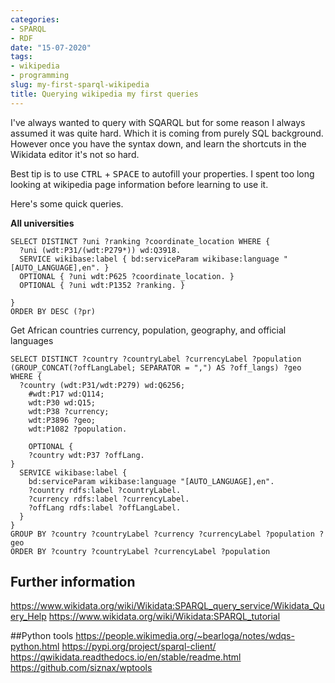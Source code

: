 ```yaml
---
categories:
- SPARQL
- RDF
date: "15-07-2020"
tags:
- wikipedia
- programming
slug: my-first-sparql-wikipedia
title: Querying wikipedia my first queries
---
```


I've always wanted to query with SQARQL but for some reason I always assumed it was quite hard.
Which it is coming from purely SQL background. 
However once you have the syntax down, and learn the shortcuts in the Wikidata editor it's not so hard.

Best tip is to use <kbd>CTRL</kbd> + <kbd>SPACE</kbd> to autofill your properties. I spent too long looking at wikipedia page
information before learning to use it.

Here's some quick queries.
 

__All universities__
```sparql
SELECT DISTINCT ?uni ?ranking ?coordinate_location WHERE {
  ?uni (wdt:P31/(wdt:P279*)) wd:Q3918.
  SERVICE wikibase:label { bd:serviceParam wikibase:language "[AUTO_LANGUAGE],en". }
  OPTIONAL { ?uni wdt:P625 ?coordinate_location. }
  OPTIONAL { ?uni wdt:P1352 ?ranking. }
  
}
ORDER BY DESC (?pr)
```

Get African countries currency, population, geography, and official languages
```sparql
SELECT DISTINCT ?country ?countryLabel ?currencyLabel ?population (GROUP_CONCAT(?offLangLabel; SEPARATOR = ",") AS ?off_langs) ?geo  WHERE {
  ?country (wdt:P31/wdt:P279) wd:Q6256;
    #wdt:P17 wd:Q114;
    wdt:P30 wd:Q15;
    wdt:P38 ?currency;
    wdt:P3896 ?geo;
    wdt:P1082 ?population.

    OPTIONAL {
    ?country wdt:P37 ?offLang.
}
  SERVICE wikibase:label {
    bd:serviceParam wikibase:language "[AUTO_LANGUAGE],en".
    ?country rdfs:label ?countryLabel.
    ?currency rdfs:label ?currencyLabel.
    ?offLang rdfs:label ?offLangLabel.
  }
}
GROUP BY ?country ?countryLabel ?currency ?currencyLabel ?population ?geo
ORDER BY ?country ?countryLabel ?currencyLabel ?population
```
## Further information
https://www.wikidata.org/wiki/Wikidata:SPARQL_query_service/Wikidata_Query_Help
https://www.wikidata.org/wiki/Wikidata:SPARQL_tutorial

##Python tools
https://people.wikimedia.org/~bearloga/notes/wdqs-python.html
https://pypi.org/project/sparql-client/
https://qwikidata.readthedocs.io/en/stable/readme.html
https://github.com/siznax/wptools
